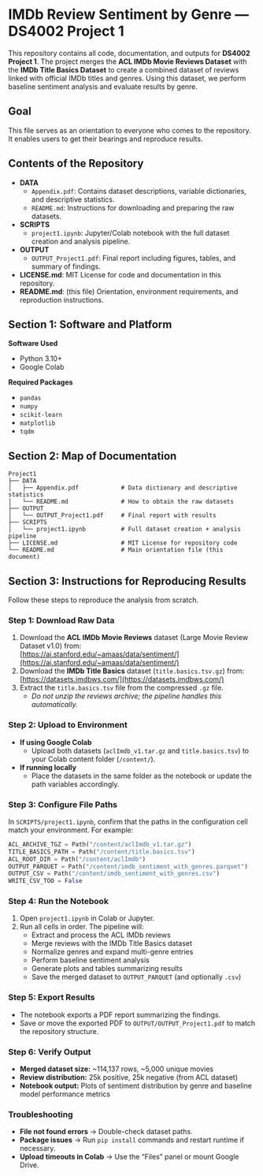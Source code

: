 # IMDb Review Sentiment by Genre — DS4002 Project 1

This repository contains all code, documentation, and outputs for **DS4002 Project 1**. The project merges the **ACL IMDb Movie Reviews Dataset** with the **IMDb Title Basics Dataset** to create a combined dataset of reviews linked with official IMDb titles and genres. Using this dataset, we perform baseline sentiment analysis and evaluate results by genre.
## Goal
This file serves as an orientation to everyone who comes to the repository.  
It enables users to get their bearings and reproduce results.

## Contents of the Repository

- **DATA**
  - `Appendix.pdf`: Contains dataset descriptions, variable dictionaries, and descriptive statistics.
  - `README.md`: Instructions for downloading and preparing the raw datasets.
- **SCRIPTS**
  - `project1.ipynb`: Jupyter/Colab notebook with the full dataset creation and analysis pipeline.
- **OUTPUT**
  - `OUTPUT_Project1.pdf`: Final report including figures, tables, and summary of findings.
- **LICENSE.md**: MIT License for code and documentation in this repository.
- **README.md**: (this file) Orientation, environment requirements, and reproduction instructions.


## Section 1: Software and Platform

**Software Used**
- Python 3.10+  
- Google Colab  

**Required Packages**
- `pandas`  
- `numpy`  
- `scikit-learn`  
- `matplotlib`  
- `tqdm`  

## Section 2: Map of Documentation
```
Project1
├── DATA
│   ├── Appendix.pdf            # Data dictionary and descriptive statistics
│   └── README.md               # How to obtain the raw datasets
├── OUTPUT
│   └── OUTPUT_Project1.pdf     # Final report with results
├── SCRIPTS
│   └── project1.ipynb          # Full dataset creation + analysis pipeline
├── LICENSE.md                  # MIT License for repository code
└── README.md                   # Main orientation file (this document)
```
## Section 3: Instructions for Reproducing Results

Follow these steps to reproduce the analysis from scratch.

### Step 1: Download Raw Data
1. Download the **ACL IMDb Movie Reviews** dataset (Large Movie Review Dataset v1.0) from:  
   [https://ai.stanford.edu/~amaas/data/sentiment/](https://ai.stanford.edu/~amaas/data/sentiment/)  
2. Download the **IMDb Title Basics** dataset (`title.basics.tsv.gz`) from:  
   [https://datasets.imdbws.com/](https://datasets.imdbws.com/)  
3. Extract the `title.basics.tsv` file from the compressed `.gz` file.  
   - *Do not unzip the reviews archive; the pipeline handles this automatically.*  

### Step 2: Upload to Environment
- **If using Google Colab**  
  - Upload both datasets (`aclImdb_v1.tar.gz` and `title.basics.tsv`) to your Colab content folder (`/content/`).  
- **If running locally**  
  - Place the datasets in the same folder as the notebook or update the path variables accordingly.  
### Step 3: Configure File Paths
In `SCRIPTS/project1.ipynb`, confirm that the paths in the configuration cell match your environment. For example:
```python
ACL_ARCHIVE_TGZ = Path("/content/aclImdb_v1.tar.gz")
TITLE_BASICS_PATH = Path("/content/title.basics.tsv")
ACL_ROOT_DIR = Path("/content/aclImdb")
OUTPUT_PARQUET = Path("/content/imdb_sentiment_with_genres.parquet")
OUTPUT_CSV = Path("/content/imdb_sentiment_with_genres.csv")
WRITE_CSV_TOO = False
```

### Step 4: Run the Notebook
1. Open `project1.ipynb` in Colab or Jupyter.  
2. Run all cells in order. The pipeline will:  
   - Extract and process the ACL IMDb reviews  
   - Merge reviews with the IMDb Title Basics dataset  
   - Normalize genres and expand multi-genre entries  
   - Perform baseline sentiment analysis  
   - Generate plots and tables summarizing results  
   - Save the merged dataset to `OUTPUT_PARQUET` (and optionally `.csv`)  

### Step 5: Export Results
- The notebook exports a PDF report summarizing the findings.  
- Save or move the exported PDF to `OUTPUT/OUTPUT_Project1.pdf` to match the repository structure.  

### Step 6: Verify Output
- **Merged dataset size:** ~114,137 rows, ~5,000 unique movies  
- **Review distribution:** 25k positive, 25k negative (from ACL dataset)  
- **Notebook output:** Plots of sentiment distribution by genre and baseline model performance metrics  

### Troubleshooting
- **File not found errors** → Double-check dataset paths.  
- **Package issues** → Run `pip install` commands and restart runtime if necessary.  
- **Upload timeouts in Colab** → Use the “Files” panel or mount Google Drive.  
